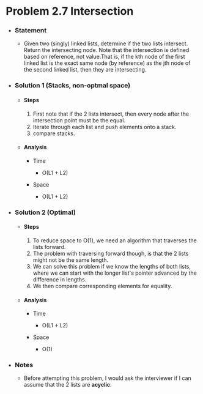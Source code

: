 # Problem 2.7 Intersection

- ### Statement

  - Given two (singly) linked lists, determine if the two lists intersect. Return the inter­secting node. Note that the intersection is defined based on reference, not value.That is, if the kth node of the first linked list is the exact same node (by reference) as the jth node of the second linked list, then they are intersecting.

- ### Solution 1 (Stacks, non-optmal space)

  - #### Steps

    1. First note that if the 2 lists intersect, then every node after the intersection point must be the equal.
    2. Iterate through each list and push elements onto a stack.
    3. compare stacks.

  - #### Analysis

    - Time

      - O(L1 + L2)

    - Space
      - O(L1 + L2)

- ### Solution 2 (Optimal)

  - #### Steps

    1. To reduce space to O(1), we need an algorithm that traverses the lists forward.
    2. The problem with traversing forward though, is that the 2 lists might not be the same length.
    3. We can solve this problem if we know the lengths of both lists, where we can start with the longer list's pointer advanced by the difference in lengths.
    4. We then compare corresponding elements for equality.

  - #### Analysis

    - Time

      - O(L1 + L2)

    - Space
      - O(1)

- ### Notes

  - Before attempting this problem, I would ask the interviewer if I can assume that the 2 lists are **acyclic**.
